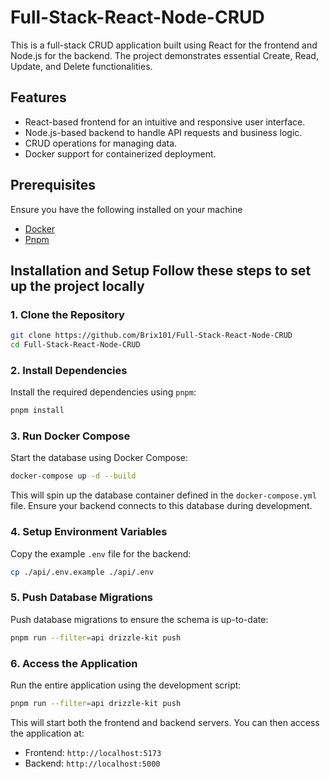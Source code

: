 # Full-Stack-React-Node-CRUD

This is a full-stack CRUD application built using React for the frontend and Node.js for the backend. The project demonstrates essential Create, Read, Update, and Delete functionalities.

## Features

- React-based frontend for an intuitive and responsive user interface.
- Node.js-based backend to handle API requests and business logic.
- CRUD operations for managing data.
- Docker support for containerized deployment.

## Prerequisites

Ensure you have the following installed on your machine

- [Docker](https://www.docker.com/get-started)
- [Pnpm](https://pnpm.io/installation)

## Installation and Setup Follow these steps to set up the project locally

### 1. Clone the Repository

```bash
git clone https://github.com/Brix101/Full-Stack-React-Node-CRUD
cd Full-Stack-React-Node-CRUD
```

### 2. Install Dependencies

Install the required dependencies using `pnpm`:

```bash
pnpm install
```

### 3. Run Docker Compose

Start the database using Docker Compose:

```bash
docker-compose up -d --build
```

This will spin up the database container defined in the `docker-compose.yml` file. Ensure your backend connects to this database during development.

### 4. Setup Environment Variables

Copy the example `.env` file for the backend:

```bash
cp ./api/.env.example ./api/.env
```

### 5. Push Database Migrations

Push database migrations to ensure the schema is up-to-date:

```bash
pnpm run --filter=api drizzle-kit push
```

### 6. Access the Application

Run the entire application using the development script:

```bash
pnpm run --filter=api drizzle-kit push
```

This will start both the frontend and backend servers. You can then access the application at:

- Frontend: `http://localhost:5173`
- Backend: `http://localhost:5000`
